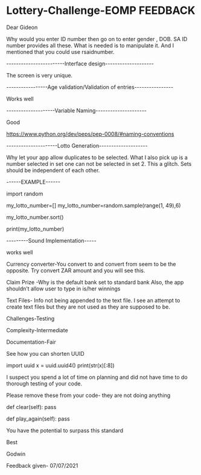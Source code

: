 # Lottery-Challenge-EOMP FEEDBACK
 Dear Gideon

Why would you enter ID number then go on to enter gender , DOB. SA ID number provides all these. What is needed is to manipulate it. And I mentioned that you could use rsaidnumber.

------------------------Interface design--------------------

The screen is very unique.

-----------------Age validation/Validation of entries----------------

Works well

--------------------Variable Naming---------------------

Good

https://www.python.org/dev/peps/pep-0008/#naming-conventions



---------------------Lotto Generation--------------------

Why let your app allow duplicates to be selected. What I also pick up is a number selected in set one can not be selected in set 2. This a glitch. Sets should be independent of each other.

------EXAMPLE------

import random

my_lotto_number=[]
my_lotto_number=random.sample(range(1, 49),6)

my_lotto_number.sort()

print(my_lotto_number)

---------Sound Implementation----- 

works well

Currency converter-You convert to and convert from seem to be the opposite. Try convert ZAR amount and you will see this.

Claim Prize -Why is the default bank set to standard bank Also, the app shouldn’t allow user to type in is/her winnings



Text Files- Info not being appended to the text file. I see an attempt to create text files but they are not used as they are supposed to be.

Challenges-Testing

Complexity-Intermediate

Documentation-Fair



See how you can shorten UUID

import uuid
x = uuid.uuid4()
print(str(x)[:8])



I suspect you spend a lot of time on planning and did not have time to do thorough testing of your code.



Please remove these from your code- they are not doing anything

def clear(self):
pass

def play_again(self):
pass



You have the potential to surpass this standard

Best



Godwin

Feedback given- 07/07/2021